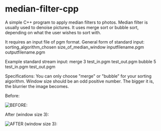 # median-filter-cpp
A simple C++ program to apply median filters to photos. Median filter is usually used to denoise pictures. It uses merge sort or bubble sort, depending on what the user wishes to sort with.

It requires an input file of pgm format.
General form of standard input:
sorting_algorithm_chosen size_of_median_window inputfilename.pgm outputfilename.pgm

Example standard stream input:
merge 3 test_in.pgm test_out.pgm
bubble 5 test_in.pgm test_out.pgm

Specifications:
You can only choose "merge" or "bubble" for your sorting algorithm.
Window size should be an odd positive number. The bigger it is, the blurrier the image becomes.

Before:

![BEFORE:](https://user-images.githubusercontent.com/39965799/114322722-69bf2b80-9b2a-11eb-83f7-d7fa1a797611.png)

After (window size 3):

![AFTER (window size 3):](https://user-images.githubusercontent.com/39965799/114322728-73489380-9b2a-11eb-919c-64973d670f14.png)
